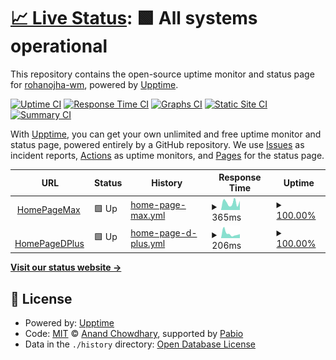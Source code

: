 # [📈 Live Status](https://demo.upptime.js.org): <!--live status--> **🟩 All systems operational**

This repository contains the open-source uptime monitor and status page for [rohanojha-wm](https://demo.upptime.js.org), powered by [Upptime](https://github.com/upptime/upptime).

[![Uptime CI](https://github.com/rohanojha-wm/upptimehbomax/workflows/Uptime%20CI/badge.svg)](https://github.com/rohanojha-wm/upptimehbomax/actions?query=workflow%3A%22Uptime+CI%22)
[![Response Time CI](https://github.com/rohanojha-wm/upptimehbomax/workflows/Response%20Time%20CI/badge.svg)](https://github.com/rohanojha-wm/upptimehbomax/actions?query=workflow%3A%22Response+Time+CI%22)
[![Graphs CI](https://github.com/rohanojha-wm/upptimehbomax/workflows/Graphs%20CI/badge.svg)](https://github.com/rohanojha-wm/upptimehbomax/actions?query=workflow%3A%22Graphs+CI%22)
[![Static Site CI](https://github.com/rohanojha-wm/upptimehbomax/workflows/Static%20Site%20CI/badge.svg)](https://github.com/rohanojha-wm/upptimehbomax/actions?query=workflow%3A%22Static+Site+CI%22)
[![Summary CI](https://github.com/rohanojha-wm/upptimehbomax/workflows/Summary%20CI/badge.svg)](https://github.com/rohanojha-wm/upptimehbomax/actions?query=workflow%3A%22Summary+CI%22)

With [Upptime](https://upptime.js.org), you can get your own unlimited and free uptime monitor and status page, powered entirely by a GitHub repository. We use [Issues](https://github.com/rohanojha-wm/upptimehbomax/issues) as incident reports, [Actions](https://github.com/rohanojha-wm/upptimehbomax/actions) as uptime monitors, and [Pages](https://demo.upptime.js.org) for the status page.

<!--start: status pages-->
<!-- This summary is generated by Upptime (https://github.com/upptime/upptime) -->
<!-- Do not edit this manually, your changes will be overwritten -->
<!-- prettier-ignore -->
| URL | Status | History | Response Time | Uptime |
| --- | ------ | ------- | ------------- | ------ |
| <img alt="" src="https://icons.duckduckgo.com/ip3/www.hbomax.com.ico" height="13"> [HomePageMax](https://www.hbomax.com) | 🟩 Up | [home-page-max.yml](https://github.com/rohanojha-wm/upptimehbomax/commits/HEAD/history/home-page-max.yml) | <details><summary><img alt="Response time graph" src="./graphs/home-page-max/response-time-week.png" height="20"> 365ms</summary><br><a href="https://demo.upptime.js.org/history/home-page-max"><img alt="Response time 350" src="https://img.shields.io/endpoint?url=https%3A%2F%2Fraw.githubusercontent.com%2Frohanojha-wm%2Fupptimehbomax%2FHEAD%2Fapi%2Fhome-page-max%2Fresponse-time.json"></a><br><a href="https://demo.upptime.js.org/history/home-page-max"><img alt="24-hour response time 342" src="https://img.shields.io/endpoint?url=https%3A%2F%2Fraw.githubusercontent.com%2Frohanojha-wm%2Fupptimehbomax%2FHEAD%2Fapi%2Fhome-page-max%2Fresponse-time-day.json"></a><br><a href="https://demo.upptime.js.org/history/home-page-max"><img alt="7-day response time 365" src="https://img.shields.io/endpoint?url=https%3A%2F%2Fraw.githubusercontent.com%2Frohanojha-wm%2Fupptimehbomax%2FHEAD%2Fapi%2Fhome-page-max%2Fresponse-time-week.json"></a><br><a href="https://demo.upptime.js.org/history/home-page-max"><img alt="30-day response time 352" src="https://img.shields.io/endpoint?url=https%3A%2F%2Fraw.githubusercontent.com%2Frohanojha-wm%2Fupptimehbomax%2FHEAD%2Fapi%2Fhome-page-max%2Fresponse-time-month.json"></a><br><a href="https://demo.upptime.js.org/history/home-page-max"><img alt="1-year response time 350" src="https://img.shields.io/endpoint?url=https%3A%2F%2Fraw.githubusercontent.com%2Frohanojha-wm%2Fupptimehbomax%2FHEAD%2Fapi%2Fhome-page-max%2Fresponse-time-year.json"></a></details> | <details><summary><a href="https://demo.upptime.js.org/history/home-page-max">100.00%</a></summary><a href="https://demo.upptime.js.org/history/home-page-max"><img alt="All-time uptime 100.00%" src="https://img.shields.io/endpoint?url=https%3A%2F%2Fraw.githubusercontent.com%2Frohanojha-wm%2Fupptimehbomax%2FHEAD%2Fapi%2Fhome-page-max%2Fuptime.json"></a><br><a href="https://demo.upptime.js.org/history/home-page-max"><img alt="24-hour uptime 100.00%" src="https://img.shields.io/endpoint?url=https%3A%2F%2Fraw.githubusercontent.com%2Frohanojha-wm%2Fupptimehbomax%2FHEAD%2Fapi%2Fhome-page-max%2Fuptime-day.json"></a><br><a href="https://demo.upptime.js.org/history/home-page-max"><img alt="7-day uptime 100.00%" src="https://img.shields.io/endpoint?url=https%3A%2F%2Fraw.githubusercontent.com%2Frohanojha-wm%2Fupptimehbomax%2FHEAD%2Fapi%2Fhome-page-max%2Fuptime-week.json"></a><br><a href="https://demo.upptime.js.org/history/home-page-max"><img alt="30-day uptime 100.00%" src="https://img.shields.io/endpoint?url=https%3A%2F%2Fraw.githubusercontent.com%2Frohanojha-wm%2Fupptimehbomax%2FHEAD%2Fapi%2Fhome-page-max%2Fuptime-month.json"></a><br><a href="https://demo.upptime.js.org/history/home-page-max"><img alt="1-year uptime 100.00%" src="https://img.shields.io/endpoint?url=https%3A%2F%2Fraw.githubusercontent.com%2Frohanojha-wm%2Fupptimehbomax%2FHEAD%2Fapi%2Fhome-page-max%2Fuptime-year.json"></a></details>
| <img alt="" src="https://icons.duckduckgo.com/ip3/www.discoveryplus.com.ico" height="13"> [HomePageDPlus](https://www.discoveryplus.com) | 🟩 Up | [home-page-d-plus.yml](https://github.com/rohanojha-wm/upptimehbomax/commits/HEAD/history/home-page-d-plus.yml) | <details><summary><img alt="Response time graph" src="./graphs/home-page-d-plus/response-time-week.png" height="20"> 206ms</summary><br><a href="https://demo.upptime.js.org/history/home-page-d-plus"><img alt="Response time 289" src="https://img.shields.io/endpoint?url=https%3A%2F%2Fraw.githubusercontent.com%2Frohanojha-wm%2Fupptimehbomax%2FHEAD%2Fapi%2Fhome-page-d-plus%2Fresponse-time.json"></a><br><a href="https://demo.upptime.js.org/history/home-page-d-plus"><img alt="24-hour response time 364" src="https://img.shields.io/endpoint?url=https%3A%2F%2Fraw.githubusercontent.com%2Frohanojha-wm%2Fupptimehbomax%2FHEAD%2Fapi%2Fhome-page-d-plus%2Fresponse-time-day.json"></a><br><a href="https://demo.upptime.js.org/history/home-page-d-plus"><img alt="7-day response time 206" src="https://img.shields.io/endpoint?url=https%3A%2F%2Fraw.githubusercontent.com%2Frohanojha-wm%2Fupptimehbomax%2FHEAD%2Fapi%2Fhome-page-d-plus%2Fresponse-time-week.json"></a><br><a href="https://demo.upptime.js.org/history/home-page-d-plus"><img alt="30-day response time 295" src="https://img.shields.io/endpoint?url=https%3A%2F%2Fraw.githubusercontent.com%2Frohanojha-wm%2Fupptimehbomax%2FHEAD%2Fapi%2Fhome-page-d-plus%2Fresponse-time-month.json"></a><br><a href="https://demo.upptime.js.org/history/home-page-d-plus"><img alt="1-year response time 289" src="https://img.shields.io/endpoint?url=https%3A%2F%2Fraw.githubusercontent.com%2Frohanojha-wm%2Fupptimehbomax%2FHEAD%2Fapi%2Fhome-page-d-plus%2Fresponse-time-year.json"></a></details> | <details><summary><a href="https://demo.upptime.js.org/history/home-page-d-plus">100.00%</a></summary><a href="https://demo.upptime.js.org/history/home-page-d-plus"><img alt="All-time uptime 100.00%" src="https://img.shields.io/endpoint?url=https%3A%2F%2Fraw.githubusercontent.com%2Frohanojha-wm%2Fupptimehbomax%2FHEAD%2Fapi%2Fhome-page-d-plus%2Fuptime.json"></a><br><a href="https://demo.upptime.js.org/history/home-page-d-plus"><img alt="24-hour uptime 100.00%" src="https://img.shields.io/endpoint?url=https%3A%2F%2Fraw.githubusercontent.com%2Frohanojha-wm%2Fupptimehbomax%2FHEAD%2Fapi%2Fhome-page-d-plus%2Fuptime-day.json"></a><br><a href="https://demo.upptime.js.org/history/home-page-d-plus"><img alt="7-day uptime 100.00%" src="https://img.shields.io/endpoint?url=https%3A%2F%2Fraw.githubusercontent.com%2Frohanojha-wm%2Fupptimehbomax%2FHEAD%2Fapi%2Fhome-page-d-plus%2Fuptime-week.json"></a><br><a href="https://demo.upptime.js.org/history/home-page-d-plus"><img alt="30-day uptime 100.00%" src="https://img.shields.io/endpoint?url=https%3A%2F%2Fraw.githubusercontent.com%2Frohanojha-wm%2Fupptimehbomax%2FHEAD%2Fapi%2Fhome-page-d-plus%2Fuptime-month.json"></a><br><a href="https://demo.upptime.js.org/history/home-page-d-plus"><img alt="1-year uptime 100.00%" src="https://img.shields.io/endpoint?url=https%3A%2F%2Fraw.githubusercontent.com%2Frohanojha-wm%2Fupptimehbomax%2FHEAD%2Fapi%2Fhome-page-d-plus%2Fuptime-year.json"></a></details>

<!--end: status pages-->

[**Visit our status website →**](https://demo.upptime.js.org)

## 📄 License

- Powered by: [Upptime](https://github.com/upptime/upptime)
- Code: [MIT](./LICENSE) © [Anand Chowdhary](https://anandchowdhary.com), supported by [Pabio](https://pabio.com)
- Data in the `./history` directory: [Open Database License](https://opendatacommons.org/licenses/odbl/1-0/)
